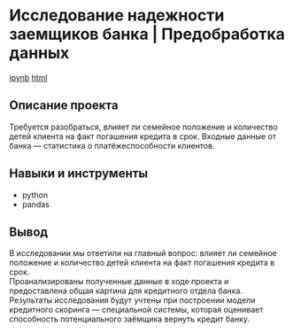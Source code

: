 # Исследование надежности заемщиков банка | Предобработка данных  
[ipynb](https://github.com/moseevaevgeniya/-yandex_praktikum/blob/main/2.Предобработка%20данных/credit_scoring_project.ipynb) [html](https://github.com/moseevaevgeniya/-yandex_praktikum/blob/main/Основы%20Python%20и%20анализа%20данных/yandex_music_project.html)
## Описание проекта   
Требуется разобраться, влияет ли семейное положение и количество детей клиента на факт погашения кредита в срок. Входные данные от банка — статистика о платёжеспособности клиентов.  
## Навыки и инструменты  
- python  
- pandas  
## Вывод  
В исследовании мы ответили на главный вопрос: влияет ли семейное положение и количество детей клиента на факт погашения кредита в срок.  
Проанализированы полученные данные в ходе проекта и предоставлена общая картина для кредитного отдела банка.  
Результаты исследования будут учтены при построении модели кредитного скоринга — специальной системы, которая оценивает способность потенциального заёмщика вернуть кредит банку.  
